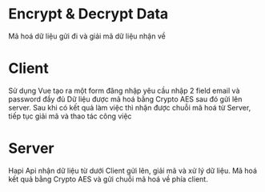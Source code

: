 # Encrypt & Decrypt Data
Mã hoá dữ liệu gửi đi và giải mã dữ liệu nhận về
# Client
Sử dụng Vue tạo ra một form đăng nhập yêu cầu nhập 2 field email và password đầy đủ
Dữ liệu được mã hoá bằng Crypto AES sau đó gửi lên server. Sau khi có kết quả làm việc thì nhận được chuỗi mã hoá từ Server, tiếp tục giải mã và thao tác công việc
# Server
Hapi Api nhận dữ liệu từ dưới Client gửi lên, giải mã và xử lý dữ liệu.
Mã hoá kết quả bằng Crypto AES và gửi chuỗi mã hoá về phía client.
